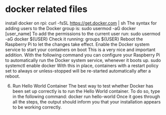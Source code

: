 # docker related files

install docker on
rpi: curl -fsSL https://get.docker.com | sh
The syntax for adding users to the Docker group is:
sudo usermod -aG docker [user_name]
To add the permissions to the current user run:
sudo usermod -aG docker ${USER}
Check it running:
groups ${USER}
Reboot the Raspberry Pi to let the changes take effect.
Enable the Docker system service to start your containers on boot
This is a very nice and important addition. With the following command you can configure your Raspberry Pi to automatically run the Docker system service, whenever it boots up.
sudo systemctl enable docker
With this in place, containers with a restart policy set to always or unless-stopped will be re-started automatically after a reboot.

6. Run Hello World Container
The best way to test whether Docker has been set up correctly is to run the Hello World container.
To do so, type in the following command:
docker run hello-world
Once it goes through all the steps, the output should inform you that your installation appears to be working correctly.
